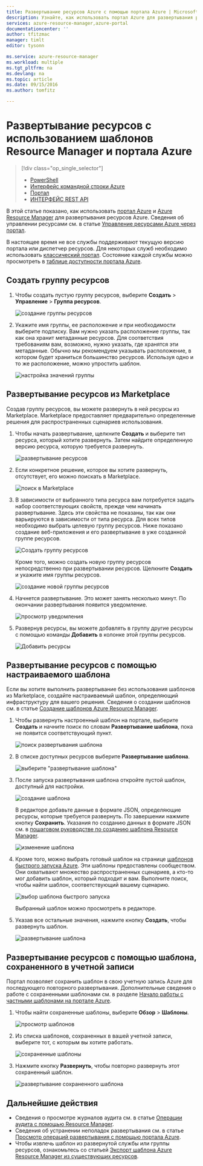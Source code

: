 ```yaml
---
title: Развертывание ресурсов Azure с помощью портала Azure | Microsoft Docs
description: Узнайте, как использовать портал Azure для развертывания ресурсов и управления ими.
services: azure-resource-manager,azure-portal
documentationcenter: ''
author: tfitzmac
manager: timlt
editor: tysonn

ms.service: azure-resource-manager
ms.workload: multiple
ms.tgt_pltfrm: na
ms.devlang: na
ms.topic: article
ms.date: 09/15/2016
ms.author: tomfitz

---
```

# Развертывание ресурсов с использованием шаблонов Resource Manager и портала Azure
> [!div class="op_single_selector"]
> * [PowerShell](resource-group-template-deploy.md)
> * [Интерфейс командной строки Azure](resource-group-template-deploy-cli.md)
> * [Портал](resource-group-template-deploy-portal.md)
> * [ИНТЕРФЕЙС REST API](resource-group-template-deploy-rest.md)
> 
> 

В этой статье показано, как использовать [портал Azure](https://portal.azure.com) и [Azure Resource Manager](resource-group-overview.md) для развертывания ресурсов Azure. Сведения об управлении ресурсами см. в статье [Управление ресурсами Azure через портал](azure-portal/resource-group-portal.md).

В настоящее время не все службы поддерживают текущую версию портала или диспетчер ресурсов. Для некоторых служб необходимо использовать [классический портал](https://manage.windowsazure.com). Состояние каждой службы можно просмотреть в [таблице доступности портала Azure](https://azure.microsoft.com/features/azure-portal/availability/).

## Создать группу ресурсов
1. Чтобы создать пустую группу ресурсов, выберите **Создать** > **Управление** > **Группа ресурсов**.
   
    ![создание группы ресурсов](./media/resource-group-template-deploy-portal/create-empty-group.png)
2. Укажите имя группы, ее расположение и при необходимости выберите подписку. Вам нужно указать расположение группы, так как она хранит метаданные ресурсов. Для соответствия требованиям вам, возможно, нужно указать, где хранятся эти метаданные. Обычно мы рекомендуем указывать расположение, в котором будет храниться большинство ресурсов. Используя одно и то же расположение, можно упростить шаблон.
   
    ![настройка значений группы](./media/resource-group-template-deploy-portal/set-group-properties.png)

## Развертывание ресурсов из Marketplace
Создав группу ресурсов, вы можете развернуть в ней ресурсы из Marketplace. Marketplace предоставляет предварительно определенные решения для распространенных сценариев использования.

1. Чтобы начать развертывание, щелкните **Создать** и выберите тип ресурса, который хотите развернуть. Затем найдите определенную версию ресурса, которую требуется развернуть.
   
    ![развертывание ресурсов](./media/resource-group-template-deploy-portal/deploy-resource.png)
2. Если конкретное решение, которое вы хотите развернуть, отсутствует, его можно поискать в Marketplace.
   
    ![поиск в Marketplace](./media/resource-group-template-deploy-portal/search-resource.png)
3. В зависимости от выбранного типа ресурса вам потребуется задать набор соответствующих свойств, прежде чем начинать развертывание. Здесь эти свойства не показаны, так как они варьируются в зависимости от типа ресурса. Для всех типов необходимо выбрать целевую группу ресурсов. Ниже показано создание веб-приложения и его развертывание в уже созданной группе ресурсов.
   
    ![Создать группу ресурсов](./media/resource-group-template-deploy-portal/select-existing-group.png)
   
    Кроме того, можно создать новую группу ресурсов непосредственно при развертывании ресурсов. Щелкните **Создать** и укажите имя группы ресурсов.
   
    ![создание новой группы ресурсов](./media/resource-group-template-deploy-portal/select-new-group.png)
4. Начнется развертывание. Это может занять несколько минут. По окончании развертывания появится уведомление.
   
    ![просмотр уведомления](./media/resource-group-template-deploy-portal/view-notification.png)
5. Развернув ресурсы, вы можете добавлять в группу другие ресурсы с помощью команды **Добавить** в колонке этой группы ресурсов.
   
    ![Добавить ресурсы](./media/resource-group-template-deploy-portal/add-resource.png)

## Развертывание ресурсов с помощью настраиваемого шаблона
Если вы хотите выполнить развертывание без использования шаблонов из Marketplace, создайте настраиваемый шаблон, определяющий инфраструктуру для вашего решения. Сведения о создании шаблонов см. в статье [Создание шаблонов Azure Resource Manager](resource-group-authoring-templates.md).

1. Чтобы развернуть настроенный шаблон на портале, выберите **Создать** и начните поиск по словам **Развертывание шаблона**, пока не появится соответствующий пункт.
   
    ![поиск развертывания шаблона](./media/resource-group-template-deploy-portal/search-template.png)
2. В списке доступных ресурсов выберите **Развертывание шаблона**.
   
    ![выберите "развертывание шаблона"](./media/resource-group-template-deploy-portal/select-template.png)
3. После запуска развертывания шаблона откройте пустой шаблон, доступный для настройки.
   
    ![создание шаблона](./media/resource-group-template-deploy-portal/show-custom-template.png)
   
    В редакторе добавьте данные в формате JSON, определяющие ресурсы, которые требуется развернуть. По завершении нажмите кнопку **Сохранить**. Указания по созданию данных в формате JSON см. в [пошаговом руководстве по созданию шаблона Resource Manager](resource-manager-template-walkthrough.md).
   
    ![изменение шаблона](./media/resource-group-template-deploy-portal/edit-template.png)
4. Кроме того, можно выбрать готовый шаблон на странице [шаблонов быстрого запуска Azure](https://azure.microsoft.com/documentation/templates/). Эти шаблоны предоставлены сообществом. Они охватывают множество распространенных сценариев, а кто-то мог добавить шаблон, который подходит и вам. Выполните поиск, чтобы найти шаблон, соответствующий вашему сценарию.
   
    ![выбор шаблона быстрого запуска](./media/resource-group-template-deploy-portal/select-quickstart-template.png)
   
    Выбранный шаблон можно просмотреть в редакторе.
5. Указав все остальные значения, нажмите кнопку **Создать**, чтобы развернуть шаблон.
   
    ![развертывание шаблона](./media/resource-group-template-deploy-portal/create-custom-deploy.png)

## Развертывание ресурсов с помощью шаблона, сохраненного в учетной записи
Портал позволяет сохранить шаблон в свою учетную запись Azure для последующего повторного развертывания. Дополнительные сведения о работе с сохраненными шаблонами см. в разделе [Начало работы с частными шаблонами на портале Azure](marketplace-consumer/mytemplates-getstarted.md).

1. Чтобы найти сохраненные шаблоны, выберите **Обзор** > **Шаблоны**.
   
    ![просмотр шаблонов](./media/resource-group-template-deploy-portal/browse-templates.png)
2. Из списка шаблонов, сохраненных в вашей учетной записи, выберите тот, с которым вы хотите работать.
   
    ![сохраненные шаблоны](./media/resource-group-template-deploy-portal/saved-templates.png)
3. Нажмите кнопку **Развернуть**, чтобы повторно развернуть этот сохраненный шаблон.
   
    ![развертывание сохраненного шаблона](./media/resource-group-template-deploy-portal/deploy-saved-template.png)

## Дальнейшие действия
* Сведения о просмотре журналов аудита см. в статье [Операции аудита с помощью Resource Manager](resource-group-audit.md).
* Сведения об устранении неполадок развертывания см. в статье [Просмотр операций развертывания с помощью портала Azure](resource-manager-troubleshoot-deployments-portal.md).
* Чтобы извлечь шаблон из развернутой службы или группы ресурсов, ознакомьтесь со статьей [Экспорт шаблона Azure Resource Manager из существующих ресурсов](resource-manager-export-template.md).

<!---HONumber=AcomDC_0921_2016-->